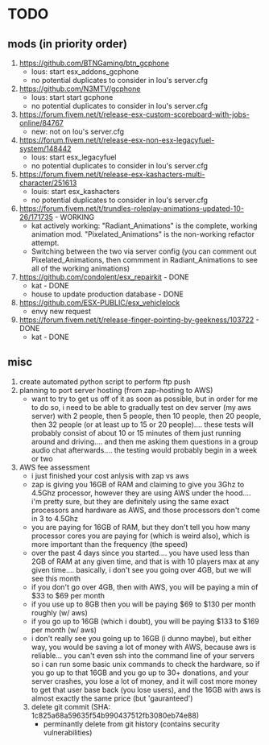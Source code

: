 # TODO

## mods (in priority order)
1) https://github.com/BTNGaming/btn_gcphone
    - lous: start esx_addons_gcphone
    - no potential duplicates to consider in lou's server.cfg
2) https://github.com/N3MTV/gcphone
    - lous: start start gcphone
    - no potential duplicates to consider in lou's server.cfg
3) https://forum.fivem.net/t/release-esx-custom-scoreboard-with-jobs-online/84767
    - new: not on lou's server.cfg
5) https://forum.fivem.net/t/release-esx-non-esx-legacyfuel-system/148442
    - lous: start esx_legacyfuel
    - no potential duplicates to consider in lou's server.cfg
6) https://forum.fivem.net/t/release-esx-kashacters-multi-character/251613
    - louis: start esx_kashacters
    - no potential duplicates to consider in lou's server.cfg
7) https://forum.fivem.net/t/trundles-roleplay-animations-updated-10-26/171735 - WORKING
    - kat actively working: "Radiant_Animations" is the complete, working animation mod. "Pixelated_Animations" is the non-working refactor attempt. 
	- Switching between the two via server config (you can comment out Pixelated_Animations, then commment in Radiant_Animations to see all of the working animations)
8) https://github.com/condolent/esx_repairkit - DONE
    - kat - DONE
    - house to update production database - DONE
9) https://github.com/ESX-PUBLIC/esx_vehiclelock
    - envy new request
10) https://forum.fivem.net/t/release-finger-pointing-by-geekness/103722 - DONE
    - kat - DONE
    

## misc
1) create automated python script to perform ftp push
2) planning to port server hosting (from zap-hosting to AWS)
    - want to try to get us off of it as soon as possible, but in order for me to do so, i need to be able to gradually test on dev server (my aws server) with 2 people, then 5 people, then 10 people, then 20 people, then 32 people (or at least up to 15 or 20 people).... these tests will probably consist of about 10 or 15 minutes of them just running around and driving.... and then me asking them questions in a group audio chat afterwards.... the testing would probably begin in a week or two
3) AWS fee assessment
    - i just finished your cost anlysis with zap vs aws
    - zap is giving you 16GB of RAM and claiming to give you 3Ghz to 4.5Ghz processor, however they are using AWS under the hood.... i'm pretty sure, but they are definitely using the same exact processors and hardware as AWS, and those processors don't come in 3 to 4.5Ghz
    - you are paying for 16GB of RAM, but they don't tell you how many processor cores you are paying for (which is weird also), which is more important than the frequency (the speed)
    - over the past 4 days since you started.... you have used less than 2GB of RAM at any given time, and that is with 10 players max at any given time.... basically, i don't see you going over 4GB, but we will see this month
    - if you don't go over 4GB, then with AWS, you will be paying a min of $33 to $69 per month
    - if you use up to 8GB then you will be paying $69 to $130 per month roughly (w/ aws)
    - if you go up to 16GB (which i doubt), you will be paying $133 to $169 per month (w/ aws)
    - i don't really see you going up to 16GB (i dunno maybe), but either way, you would be saving a lot of money with AWS, because aws is reliable... you can't even ssh into the command line of your servers so i can run some basic unix commands to check the hardware, so if you go up to that 16GB and you go up to 30+ donations, and your server crashes, you lose a lot of money, and it will cost more money to get that user base back (you lose users), and the 16GB with aws is almost exactly the same price (but 'gauranteed')
    3) delete git commit (SHA: 1c825a68a59635f54b990437512fb3080eb74e88) 
        - perminantly delete from git history (contains security vulnerabilities) 
